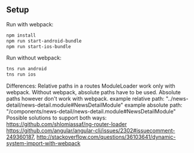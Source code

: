 ## Setup

Run with webpack:
```bash
npm install
npm run start-android-bundle
npm run start-ios-bundle
```

Run without webpack:
```bash
tns run android
tns run ios
```

Differences:
Relative paths in a routes ModuleLoader work only with webpack. Without webpack, absolute paths have to be used. Absolute paths however don't work with webpack. 
example relative path: "../news-detail/news-detail.module#NewsDetailModule"
example absolute path: "/components/news-detail/news-detail.module#NewsDetailModule"
Possible solutions to support both ways: 
https://github.com/shlomiassaf/ng-router-loader
https://github.com/angular/angular-cli/issues/2302#issuecomment-249360187, http://stackoverflow.com/questions/36103641/dynamic-system-import-with-webpack